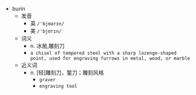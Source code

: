 - burin
  - 发音
    - 英 `/'bjʊərɪn/`
    - 美 `/'bjʊrɪn/`
  - 词义
    - n. 冰凿,雕刻刀
    - `a chisel of tempered steel with a sharp lozenge-shaped point, used for engraving furrows in metal, wood, or marble `
  - 近义词
    - n. [轻]雕刻刀，錾刀；雕刻风格
      - `graver`
      - `engraving tool`
